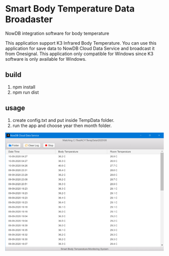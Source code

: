 # Smart Body Temperature Data Broadaster
NowDB integration software for body temperature

This application support K3 Infrared Body Temperature. You can use this application 
for save data to NowDB Cloud Data Service and broadcast it from Onesignal. This application
only compatible for Windows since K3 software is only available for Windows.

## build
1. npm install
2. npm run dist

## usage
1. create config.txt and put inside TempData folder.
2. run the app and choose year then month folder.

<img src="https://raw.githubusercontent.com/NowDB/smart-body-temp/master/application.png" alt="Smart Body Temperature"/>